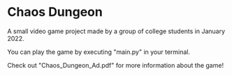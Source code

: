 # Chaos Dungeon

A small video game project made by a group of college students in January 2022.

You can play the game by executing "main.py" in your terminal.

Check out "Chaos_Dungeon_Ad.pdf" for more information about the game!
